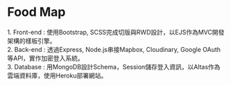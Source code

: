 <h1>Food Map</h1>
1. Front-end : 使用Bootstrap, SCSS完成切版與RWD設計，以EJS作為MVC開發架構的樣板引擎。<br>
2. Back-end : 透過Express, Node.js串接Mapbox, Cloudinary, Google OAuth等API，實作加密登入系統。<br>
3. Database : 用MongoDB設計Schema，Session儲存登入資訊，以Altas作為雲端資料庫，使用Heroku部署網站。<br>

